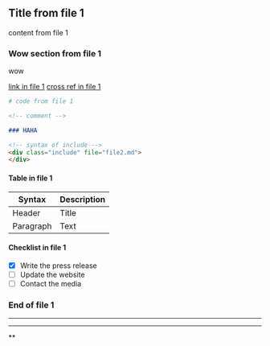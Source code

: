 ## Title from file 1

content from file 1

### Wow section from file 1

wow

[link in file 1](https://github.com)
[cross ref in file 1](#haha)

```python
# code from file 1
```

```html
<!-- comment -->
```

```markdown
### HAHA
```

```markdown
<!-- syntax of include -->
<div class="include" file="file2.md">
</div>
```

#### Table in file 1
| Syntax      | Description |
| ----------- | ----------- |
| Header      | Title       |
| Paragraph   | Text        |

#### Checklist in file 1
- [x] Write the press release
- [ ] Update the website
- [ ] Contact the media

### End of file 1

---------
---------
**
